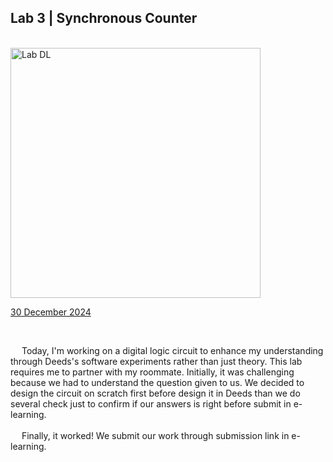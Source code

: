 <html>
  <body>
    <!--Contents-->
                            <h2 id="Title">Lab 3 | Synchronous Counter</h2><br>
                              <img src="Pictures/LAB_3/2.jpg" width="400px" alt="Lab DL"> <br>
                                <p><u>30 December 2024</u><br>
                                    <div>
                                        <br><p> &emsp; Today, I'm working on a digital logic circuit to enhance my understanding through Deeds's software
                                          experiments rather than just theory. This lab requires me to partner with my roommate. Initially,
                                          it was challenging because we had to understand the question given to us. We decided to design the circuit on scratch first before design it in Deeds than we do several check just to confirm if our answers is right before submit in e-learning. <br><br>
                                          &emsp; Finally, it worked! We submit our work through submission link in e-learning.
  </body>
</html>

